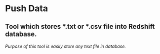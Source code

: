 # Push Data

## Tool which stores *.txt or *.csv file into Redshift database.

###### Purpose of this tool is easily store any text file in database.
